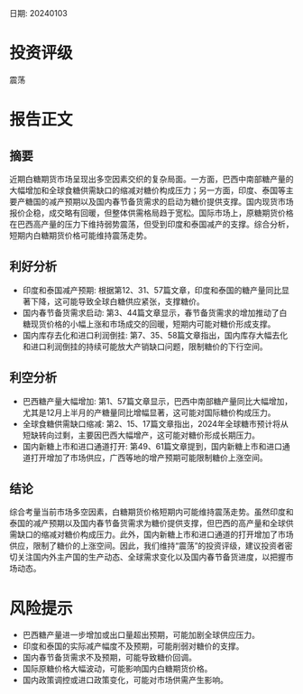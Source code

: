 
日期: 20240103

# 投资评级

震荡

# 报告正文

## 摘要

近期白糖期货市场呈现出多空因素交织的复杂局面。一方面，巴西中南部糖产量的大幅增加和全球食糖供需缺口的缩减对糖价构成压力；另一方面，印度、泰国等主要产糖国的减产预期以及国内春节备货需求的启动为糖价提供支撑。国内现货市场报价企稳，成交略有回暖，但整体供需格局趋于宽松。国际市场上，原糖期货价格在巴西高产量的压力下维持弱势震荡，但受到印度和泰国减产的支撑。综合分析，短期内白糖期货价格可能维持震荡走势。

## 利好分析

* 印度和泰国减产预期: 根据第12、31、57篇文章，印度和泰国的糖产量同比显著下降，这可能导致全球白糖供应紧张，支撑糖价。
* 国内春节备货需求启动: 第3、44篇文章显示，春节备货需求的增加推动了白糖现货价格的小幅上涨和市场成交的回暖，短期内可能对糖价形成支撑。
* 国内库存去化和进口利润倒挂: 第7、35、58篇文章指出，国内库存大幅去化和进口利润倒挂的持续可能放大产销缺口问题，限制糖价的下行空间。

## 利空分析

* 巴西糖产量大幅增加: 第1、57篇文章显示，巴西中南部糖产量同比大幅增加，尤其是12月上半月的产糖量同比增幅显著，这可能对国际糖价构成压力。
* 全球食糖供需缺口缩减: 第2、15、17篇文章指出，2024年全球糖市预计将从短缺转向过剩，主要因巴西大幅增产，这可能对糖价形成长期压力。
* 国内新糖上市和进口通道打开: 第49、61篇文章提到，国内新糖上市和进口通道打开增加了市场供应，广西等地的增产预期可能限制糖价上涨空间。

## 结论

综合考量当前市场多空因素，白糖期货价格短期内可能维持震荡走势。虽然印度和泰国的减产预期以及国内春节备货需求为糖价提供支撑，但巴西的高产量和全球供需缺口的缩减对糖价构成压力。此外，国内新糖上市和进口通道的打开增加了市场供应，限制了糖价的上涨空间。因此，我们维持“震荡”的投资评级，建议投资者密切关注国内外主产国的生产动态、全球需求变化以及国内春节备货进度，以把握市场动态。

# 风险提示

* 巴西糖产量进一步增加或出口量超出预期，可能加剧全球供应压力。
* 印度和泰国的实际减产幅度不及预期，可能削弱对糖价的支撑。
* 国内春节备货需求不及预期，可能导致糖价回调。
* 国际原糖价格大幅波动，可能影响国内白糖期货价格。
* 国内政策调控或进口政策变化，可能对市场供需产生影响。
